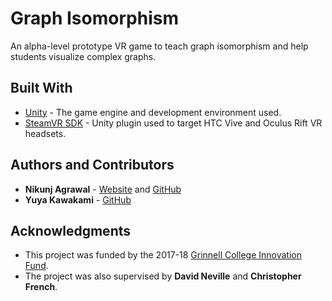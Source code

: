 # Graph Isomorphism
An alpha-level prototype VR game to teach graph isomorphism and help students visualize complex graphs.

## Built With

* [Unity](https://unity3d.com/) - The game engine and development environment used.
* [SteamVR SDK](https://assetstore.unity.com/packages/templates/systems/steamvr-plugin-32647) - Unity plugin used to target HTC Vive and Oculus Rift VR headsets.

## Authors and Contributors

* **Nikunj Agrawal** - [Website](https://nikunj-agrawal.com/) and [GitHub](https://github.com/nikagarwal98)
* **Yuya Kawakami** - [GitHub](https://github.com/yuya737)

## Acknowledgments

* This project was funded by the 2017-18 [Grinnell College Innovation Fund](https://www.grinnell.edu/about/offices-services/president/innovationfund).
* The project was also supervised by **David Neville** and **Christopher French**.
